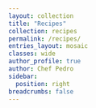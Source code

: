 ```yaml
---
layout: collection
title: "Recipes"
collection: recipes
permalink: /recipes/
entries_layout: mosaic
classes: wide
author_profile: true
author: Chef Pedro
sidebar:
  position: right
breadcrumbs: false
---
```

